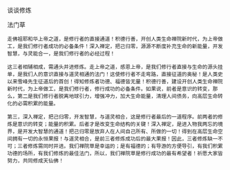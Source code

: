 谈谈修炼

法门草


    走佛祖耶和华上帝之道，是修行者的直接通道！积德行善，开创人类生命禅院新时代，为上帝做工，是我们修行者成功的必备条件！深入禅定，把己归零，源源不断度补充生命的新能量，开发智慧，与灵能合一，是我们修行者的必经过程！

    这三者相辅相成，需通头并进修炼。走上帝之道，感恩上帝，是我们修行者直接与生命的源头挂单，是我们人的意识直接与道灵相通的法门！这使修行者不走弯路，直接征道的奥秘！是人类史以来雪峰先生征道后的首创！得知修炼者功德、福德皆无量！积德行善，建设开创人类生命禅院新时代，为上帝做工，是我们修行者，修行成功的必备条件。如果说，前者是意识的转变，那么，第二是我们修行者脱离地球引力，增强冲力，加大生命能量，清理人间债务，向高层生命转化的必需积累的能量。

    第三，深入禅定，把己归零，开发智慧，与道灵相合，这是修行者最后的一道程序。前两者的修炼是意识的转变；能量的积累。后者才是改变生命结构的关键！深入禅定，是进入物我两忘的境界，是开发大智慧的通道！把己归零是放弃人在人间自己所有、所做的一切！得到在高层生命空间拥有一切的永恒果报！与道灵相合，是前三者修炼成功后的最大果报！因此，三者修炼缺一不可；三者修炼需同时并进。我们禅院草是幸运的；是有福德的；有导游的方便导引，有我们积累功德的场所，有我们修炼的最佳法门，所以，我们禅院草是修行成功的最有希望者！祈愿大家皆努力，共同修成天仙佛！



